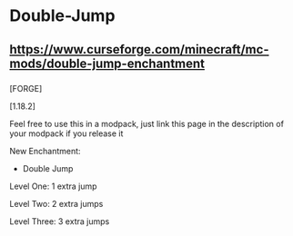 # Double-Jump

## https://www.curseforge.com/minecraft/mc-mods/double-jump-enchantment
###

[FORGE]

[1.18.2]

Feel free to use this in a modpack, just link this page in the description of your modpack if you release it

New Enchantment:

- Double Jump

Level One: 1 extra jump

Level Two: 2 extra jumps

Level Three: 3 extra jumps


 

